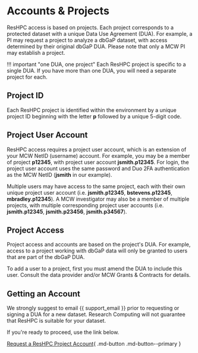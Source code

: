 # Accounts & Projects

ResHPC access is based on projects. Each project corresponds to a protected dataset with a unique Data Use Agreement (DUA). For example, a PI may request a project to analyze a dbGaP dataset, with access determined by their original dbGaP DUA. Please note that only a MCW PI may establish a project.

!!! important "one DUA, one project"
    Each ResHPC project is specific to a single DUA. If you have more than one DUA, you will need a separate project for each.

## Project ID

Each ResHPC project is identified within the environment by a unique project ID beginning with the letter **p** followed by a unique 5-digit code.

## Project User Account

ResHPC access requires a project user account, which is an extension of your MCW NetID (username) account. For example, you may be a member of project **p12345**, with project user account **jsmith.p12345**. For login, the project user account uses the same password and Duo 2FA authentication as the MCW NetID (**jsmith** in our example).

Multiple users may have access to the same project, each with their own unique project user account (i.e. **jsmith.p12345**, **bstevens.p12345**, **mbradley.p12345**). A MCW investigator may also be a member of multiple projects, with multiple corresponding project user accounts (i.e. **jsmith.p12345**, **jsmith.p23456**, **jsmith.p34567**).

## Project Access

Project access and accounts are based on the project's DUA. For example, access to a project working with dbGaP data will only be granted to users that are part of the dbGaP DUA.

To add a user to a project, first you must amend the DUA to include this user. Consult the data provider and/or MCW Grants & Contracts for details.

## Getting an Account

We strongly suggest to email {{ support_email }} prior to requesting or signing a DUA for a new dataset. Research Computing will not guarantee that ResHPC is suitable for your dataset.

If you're ready to proceed, use the link below.

[Request a ResHPC Project Account](https://forms.office.com/r/qVmFJrBzQr){ .md-button .md-button--primary }
